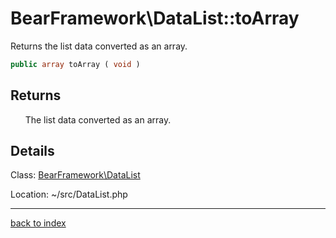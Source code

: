 # BearFramework\DataList::toArray

Returns the list data converted as an array.

```php
public array toArray ( void )
```

## Returns

&nbsp;&nbsp;&nbsp;&nbsp;&nbsp;&nbsp;The list data converted as an array.

## Details

Class: [BearFramework\DataList](bearframework.datalist.class.md)

Location: ~/src/DataList.php

---

[back to index](index.md)

